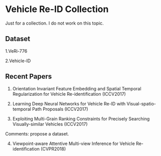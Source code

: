 # Vehicle Re-ID Collection
Just for a collection. I do not work on this topic.

## Dataset
1.VeRi-776

2.Vehicle-ID

## Recent Papers
1. Orientation Invariant Feature Embedding and Spatial Temporal Regularization for Vehicle Re-identification (ICCV2017)

2. Learning Deep Neural Networks for Vehicle Re-ID with Visual-spatio-temporal Path Proposals (ICCV2017)

3. Exploiting Multi-Grain Ranking Constraints for Precisely Searching Visually-similar Vehicles (ICCV2017)

Comments: propose a dataset.

4. Viewpoint-aware Attentive Multi-view Inference for Vehicle Re-identification (CVPR2018)
